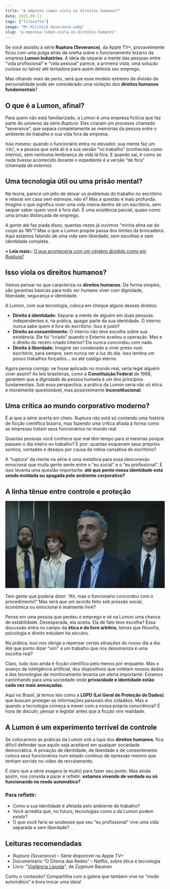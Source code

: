 ```yaml
---
title: "A empresa Lumon viola os direitos humanos?"
date: 2025-09-11
tags: ["filosofia"]
image: "Mr-Milchick-Severance.webp"
slug: "a-empresa-lumon-viola-os-direitos-humanos"
---
```


Se você assistiu à série **Ruptura (Severance)**, da Apple TV+, provavelmente ficou com uma pulga atrás da orelha sobre o funcionamento bizarro da empresa **Lumon Industries**. A ideia de separar a mente das pessoas entre “vida profissional” e “vida pessoal” parece, à primeira vista, uma solução curiosa ou talvez até tentadora para quem detesta seu emprego.

Mas olhando mais de perto, será que esse modelo extremo de divisão de personalidade pode ser considerado uma violação dos **direitos humanos fundamentais**?

## O que é a Lumon, afinal?

Para quem não está familiarizado, a Lumon é uma empresa fictícia que faz parte do universo da série _Ruptura_. Eles criaram um processo chamado “severance”, que separa completamente as memórias da pessoa entre o ambiente de trabalho e sua vida fora da empresa.

Isso mesmo: quando o funcionário entra no elevador, sua mente faz um ‘clic’, e a pessoa que está ali é a sua versão “no trabalho” (conhecida como _interno_), sem nenhuma lembrança da vida lá fora. E quando sai, é como se nada tivesse acontecido durante o expediente é a versão “de fora” (chamada de _externo_).

## Uma tecnologia útil ou uma prisão mental?

Na teoria, parece um jeito de deixar os problemas do trabalho no escritório e relaxar em casa sem estresse, não é? Mas a questão é mais profunda. Imagine o que significa viver uma vida inteira dentro de um escritório, sem sequer saber quem você é fora dali. É uma existência parcial, quase como uma prisão disfarçada de emprego.

A gente até faz piada disso, quantas vezes já ouvimos “minha alma sai do corpo às 18h”? Mas o que a Lumon propõe passa dos limites da brincadeira. Aqui estamos falando de uma vida sem liberdade, sem escolhas e sem identidade completa.

**+ Leia mais::** [O que aconteceria com um cérebro dividido como em Ruptura?](https://nerdatico.com.br/o-que-aconteceria-com-um-cerebro-dividido-como-em-ruptura/)

## Isso viola os direitos humanos?

Vamos pensar no que caracteriza os **direitos humanos**. De forma simples, são garantias básicas para todo ser humano viver com dignidade, liberdade, segurança e identidade.

A Lumon, com sua tecnologia, coloca em cheque alguns desses direitos:

*   **Direito à identidade:** Separar a mente de alguém em duas pessoas independentes é, na prática, apagar parte da sua identidade. O interno nunca sabe quem é fora do escritório. Isso é justo?
*   **Direito ao consentimento:** O interno não teve escolha sobre sua existência. Ele foi “criado” quando o Externo aceitou a operação. Mas e o direito do recém-criado Interno? Ele nunca concordou com nada.
*   **Direito à liberdade:** Imagine ser condenado a viver preso num escritório, para sempre, sem nunca ver a luz do dia. Isso lembra um pouco trabalhos forçados... ou até castigo eterno.

Agora pensa comigo: se fosse aplicado no mundo real, seria legal alguém viver assim? As leis brasileiras, como a **Constituição Federal** de 1988, garantem que a dignidade da pessoa humana é um dos princípios fundamentais. Sob essa perspectiva, a prática da Lumon seria não só ética e moralmente questionável, mas possivelmente **inconstitucional**.

## Uma crítica ao mundo corporativo moderno?

É aí que a série acerta em cheio. Ruptura não está só contando uma história de ficção científica bizarra, mas fazendo uma crítica afiada à forma como as empresas tratam seus funcionários no mundo real.

Quantas pessoas você conhece que mal têm tempo para si mesmas porque passam o dia inteiro no trabalho? E pior: quantas esquecem seus próprios sonhos, vontades e desejos por causa da rotina cansativa do escritório?

A “ruptura” da mente na série é uma metáfora para essa desconexão emocional que muita gente sente entre o “eu social” e o “eu profissional”. E isso levanta uma questão importante: **até que ponto nossa identidade está sendo moldada ou apagada pelo ambiente corporativo?**

## A linha tênue entre controle e proteção

![lumon](severance-team.webp)

Tem gente que poderia dizer: “Ah, mas o funcionário concordou com o procedimento!” Mas será que um acordo feito sob pressão social, econômica ou emocional é realmente livre?

Pense em uma pessoa que perdeu o emprego e vê na Lumon uma chance de estabilidade. Desesperada, ela aceita. Ela de fato teve escolha? Essa discussão entra no campo da **ética e do livre arbítrio**, temas que filosofia, psicologia e direito estudam há séculos.

Na prática, isso nos obriga a repensar certas situações do nosso dia a dia. Até que ponto dizer "sim" a um trabalho que nos desumaniza é uma escolha real?

Claro, tudo isso ainda é ficção científica pelo menos por enquanto. Mas o avanço da inteligência artificial, dos dispositivos que coletam nossos dados e das tecnologias de monitoramento levanta um alerta importante. Estamos caminhando para uma sociedade onde **privacidade e identidade estão cada vez mais ameaçadas**.

Aqui no Brasil, já temos leis como a **LGPD (Lei Geral de Proteção de Dados)** que buscam proteger as informações pessoais dos cidadãos. Mas e quando a tecnologia começa a mexer com a nossa própria consciência? É hora de discutir, pensar e legislar antes que a ficção vire realidade.

## A Lumon é um experimento terrível de controle

Se colocarmos as práticas da Lumon sob a lupa dos **direitos humanos**, fica difícil defender que aquilo seja aceitável em qualquer sociedade democrática. A privação de identidade, de liberdade e de consentimento coloca seus funcionários num estado contínuo de opressão mesmo que tenham sorrido no vídeo de recrutamento.

É claro que a série exagera (e muito) para fazer seu ponto. Mas ainda assim, nos convida a parar e refletir: **estamos vivendo de verdade ou só funcionando no modo automático?**

### Para refletir:

*   Como a sua identidade é afetada pelo ambiente de trabalho?
*   Você acredita que, no futuro, tecnologias como a da Lumon podem existir?
*   O que você faria se soubesse que seu “eu profissional” vive uma vida separada e sem liberdade?

## Leituras recomendadas

*   _Ruptura (Severance)_ – Série disponível na Apple TV+
*   Documentário “O Dilema das Redes” – Netflix, sobre ética e tecnologia
*   Livro: "[Vigilância Líquida](https://amzn.to/3ZZUwu8)", de Zygmunt Bauman

Curtiu o conteúdo? Compartilha com a galera que também vive no “modo automático” e bora trocar uma ideia!